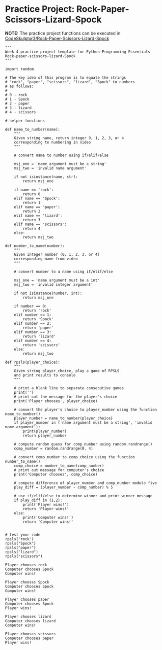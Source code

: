 # Practice Project: Rock-Paper-Scissors-Lizard-Spock

**NOTE:** The practice project functions can be executed in  [CodeSkulptor3/Rock-Paper-Scissors-Lizard-Spock](https://py3.codeskulptor.org/#user307_01NkeiV0qw_1.py)

```{python}
"""
Week 4 practice project template for Python Programming Essentials
Rock-paper-scissors-lizard-Spock
"""

import random

# The key idea of this program is to equate the strings
# "rock", "paper", "scissors", "lizard", "Spock" to numbers
# as follows:
#
# 0 - rock
# 1 - Spock
# 2 - paper
# 3 - lizard
# 4 - scissors

# helper functions
    
def name_to_number(name):
    """
    Given string name, return integer 0, 1, 2, 3, or 4 
    corresponding to numbering in video
    """
  
    # convert name to number using if/elif/else
    
    msj_one = 'name argument must be a string'
    msj_two = 'invalid name argument'
    
    if not isinstance(name, str):
        return msj_one
    
    if name == 'rock':
        return 0
    elif name == 'Spock':
        return 1
    elif name == 'paper':
        return 2
    elif name == 'lizard':
        return 3
    elif name == 'scissors':
        return 4
    else:
        return msj_two
    
def number_to_name(number):
    """
    Given integer number (0, 1, 2, 3, or 4)
    corresponding name from video
    """
    
    # convert number to a name using if/elif/else
    
    msj_one = 'name argument must be a int'
    msj_two = 'invalid integer argument'
    
    if not isinstance(number, int):
        return msj_one
    
    if number == 0:
        return 'rock'
    elif number == 1:
        return 'Spock'
    elif number == 2:
        return 'paper'
    elif number == 3:
        return 'lizard'
    elif number == 4:
        return 'scissors'
    else:
        return msj_two

def rpsls(player_choice):
    """
    Given string player_choice, play a game of RPSLS 
    and print results to console
    """
    
    # print a blank line to separate consecutive games
    print('')
    # print out the message for the player's choice
    print('Player chooses', player_choice)

    # convert the player's choice to player_number using the function name_to_number()
    player_number = name_to_number(player_choice)
    if player_number in ('name argument must be a string', 'invalid name argument'):
        print(player_number)
        return player_number

    # compute random guess for comp_number using random.randrange()
    comp_number = random.randrange(0, 4)

    # convert comp_number to comp_choice using the function number_to_name()
    comp_choice = number_to_name(comp_number)
    # print out message for computer's choice
    print('Computer chooses', comp_choice)

    # compute difference of player_number and comp_number modulo five
    play_diff = (player_number - comp_number) % 5

    # use if/elif/else to determine winner and print winner message
    if play_diff in (1,2):
        print('Player wins!')
        return 'Player wins!'
    else:
        print('Computer wins!')
        return 'Computer wins!'

    
# test your code
rpsls('rock')
rpsls("Spock")
rpsls("paper")
rpsls("lizard")
rpsls("scissors")
```

    Player chooses rock
    Computer chooses Spock
    Computer wins!

    Player chooses Spock
    Computer chooses Spock
    Computer wins!

    Player chooses paper
    Computer chooses Spock
    Player wins!

    Player chooses lizard
    Computer chooses lizard
    Computer wins!

    Player chooses scissors
    Computer chooses paper
    Player wins!
